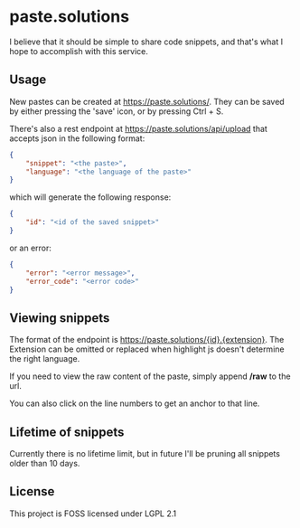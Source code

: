 # paste.solutions

I believe that it should be simple to share code snippets, and that's what I hope to accomplish with this service.

## Usage

New pastes can be created at https://paste.solutions/.
They can be saved by either pressing the 'save' icon, or by pressing Ctrl + S.

There's also a rest endpoint at https://paste.solutions/api/upload that accepts json in the following format:

```json
{
	"snippet": "<the paste>",
	"language": "<the language of the paste>"
}
```

which will generate the following response:

```json
{
	"id": "<id of the saved snippet>"
}
```

or an error:

```json
{
	"error": "<error message>",
	"error_code": "<error code>"
}
```

## Viewing snippets

The format of the endpoint is https://paste.solutions/{id}.{extension}.
The Extension can be omitted or replaced when highlight js doesn't determine the right language.

If you need to view the raw content of the paste, simply append **/raw** to the url. 

You can also click on the line numbers to get an anchor to that line.

## Lifetime of snippets

Currently there is no lifetime limit, but in future I'll be pruning all snippets older than 10 days.

## License

This project is FOSS licensed under LGPL 2.1